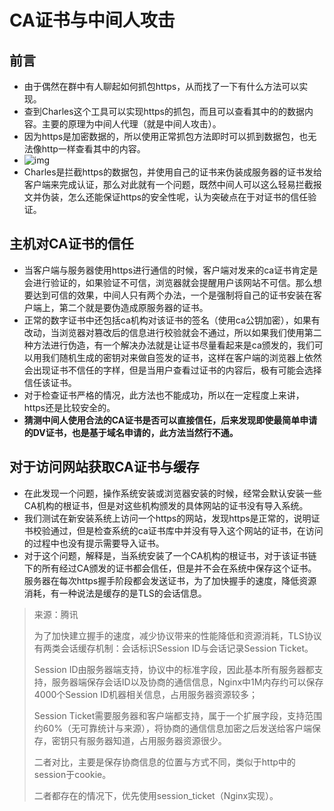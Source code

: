 # CA证书与中间人攻击



## 前言

+ 由于偶然在群中有人聊起如何抓包https，从而找了一下有什么方法可以实现。
+ 查到Charles这个工具可以实现https的抓包，而且可以查看其中的的数据内容。主要的原理为中间人代理（就是中间人攻击）。
+ 因为https是加密数据的，所以使用正常抓包方法即时可以抓到数据包，也无法像http一样查看其中的内容。
+ ![img](https://dylanblog.oss-cn-beijing.aliyuncs.com/2018-12-29-CA-certificate-and-middleman-attack/20180521084049872)
+ Charles是拦截https的数据包，并使用自己的证书来伪装成服务器的证书发给客户端来完成认证，那么对此就有一个问题，既然中间人可以这么轻易拦截报文并伪装，怎么还能保证https的安全性呢，认为突破点在于对证书的信任验证。

## 主机对CA证书的信任

+ 当客户端与服务器使用https进行通信的时候，客户端对发来的ca证书肯定是会进行验证的，如果验证不可信，浏览器就会提醒用户该网站不可信。那么想要达到可信的效果，中间人只有两个办法，一个是强制将自己的证书安装在客户端上，第二个就是要伪造成原服务器的证书。
+ 正常的数字证书中还包括ca机构对该证书的签名（使用ca公钥加密），如果有改动，当浏览器对篡改后的信息进行校验就会不通过，所以如果我们使用第二种方法进行伪造，有一个解决办法就是让证书尽量看起来是ca颁发的，我们可以用我们随机生成的密钥对来做自签发的证书，这样在客户端的浏览器上依然会出现证书不信任的字样，但是当用户查看过证书的内容后，极有可能会选择信任该证书。
+ 对于检查证书严格的情况，此方法也不能成功，所以在一定程度上来讲，https还是比较安全的。
+ **猜测中间人使用合法的CA证书是否可以直接信任，后来发现即使最简单申请的DV证书，也是基于域名申请的，此方法当然行不通。**

## 对于访问网站获取CA证书与缓存

+ 在此发现一个问题，操作系统安装或浏览器安装的时候，经常会默认安装一些CA机构的根证书，但是对这些机构颁发的具体网站的证书没有导入系统。
+ 我们测试在新安装系统上访问一个https的网站，发现https是正常的，说明证书校验通过，但是检查系统的ca证书库中并没有导入这个网站的证书，在访问的过程中也没有提示需要导入证书。
+ 对于这个问题，解释是，当系统安装了一个CA机构的根证书，对于该证书链下的所有经过CA颁发的证书都会信任，但是并不会在系统中保存这个证书。服务器在每次https握手阶段都会发送证书，为了加快握手的速度，降低资源消耗，有一种说法是缓存的是TLS的会话信息。

> 来源：腾讯
>
> 为了加快建立握手的速度，减少协议带来的性能降低和资源消耗，TLS协议有两类会话缓存机制：会话标识Session ID与会话记录Session Ticket。
>
> Session ID由服务器端支持，协议中的标准字段，因此基本所有服务器都支持，服务器端保存会话ID以及协商的通信信息，Nginx中1M内存约可以保存4000个Session ID机器相关信息，占用服务器资源较多；
>
> Session Ticket需要服务器和客户端都支持，属于一个扩展字段，支持范围约60%（无可靠统计与来源），将协商的通信信息加密之后发送给客户端保存，密钥只有服务器知道，占用服务器资源很少。
>
> 二者对比，主要是保存协商信息的位置与方式不同，类似于http中的session于cookie。
>
> 二者都存在的情况下，优先使用session_ticket（Nginx实现）。


